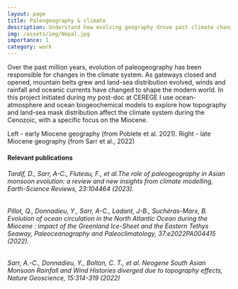 ```yaml
---
layout: page
title: Paleogeography & climate
description: Understand how evolving geography drove past climate changes 
img: /assets/img/Nepal.jpg
importance: 1
category: work
---
```


Over the past million years, evolution of paleogeography has been responsible for changes in the climate system. As gateways closed and opened, mountain belts grew and land-sea distribution evolved, winds and rainfall and oceanic currents have changed to shape the modern world. In this project initiated during my post-doc at CEREGE I use ocean-atmosphere and ocean biogeochemical models to explore how topography and land-sea mask distribution affect the climate system during the Cenozoic, with a specific focus on the Miocene. 

<div class="row">
    <div class="col-sm-4 mt-2 mt-md-0">
        <img class="img-fluid rounded z-depth-0.5" src="{{ '/assets/pdf/Topo20Maforai.pdf' | relative_url }}" alt="" title="Early Miocene geography"/>
    </div>
    <div class="col-sm-4 mt-2 mt-md-0">
        <img class="img-fluid rounded z-depth-0.5" src="{{ '/assets/pdf/Topo10Maforai.pdf' | relative_url }}" alt="" title="Late Miocene geography"/>
    </div>
</div>
<div class="caption">
    Left - early Miocene geography (from Poblete et al. 2021). Right - late Miocene geography (from Sarr et al., 2022)
</div>

#### Relevant publications 
###### Tardif, D., Sarr, A-C., Fluteau, F., et al.The role of paleogeography in Asian monsoon evolution: a review and new insights from climate modelling, Earth-Science Reviews, 23:104464 (2023). 
###### Pillot, Q., Donnadieu, Y., Sarr, A-C., Ladant, J-B., Suchéras-Marx, B. Evolution of ocean circulation in the North Atlantic Ocean during the Miocene : impact of the Greenland Ice-Sheet and the Eastern Tethys Seaway, Paleoceanography and Paleoclimatology, 37:e2022PA004415 (2022).
###### Sarr, A.-C., Donnadieu, Y., Bolton, C. T., et al. Neogene South Asian Monsoon Rainfall and Wind Histories diverged due to topography effects, Nature Geoscience, 15:314-319 (2022) 

